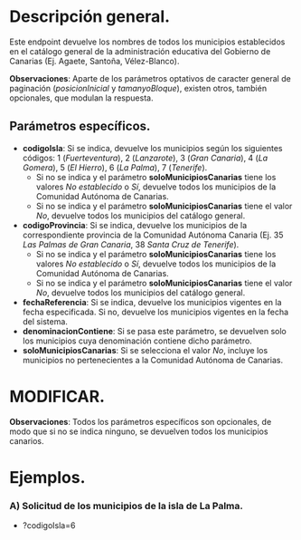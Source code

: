 # Descripción general.

Este endpoint devuelve los nombres de todos los municipios establecidos en el catálogo general de la administración educativa del Gobierno de Canarias (Ej. Agaete, Santoña, Vélez-Blanco).

**Observaciones**: Aparte de los parámetros optativos de caracter general de paginación (_posicionInicial_ y _tamanyoBloque_), existen otros, también opcionales, que modulan la respuesta.

## Parámetros específicos.

* **codigoIsla**: Si se indica, devuelve los municipios según los siguientes códigos: 1 (*Fuerteventura*), 2 (*Lanzarote*), 3 (*Gran Canaria*), 4 (*La Gomera*), 5 (*El Hierro*), 6 (*La Palma*), 7 (*Tenerife*).
  * Si no se indica y el parámetro **soloMunicipiosCanarias** tiene los valores *No establecido* o *Sí*, devuelve todos los municipios de la Comunidad Autónoma de Canarias.
  * Si no se indica y el parámetro **soloMunicipiosCanarias** tiene el valor *No*, devuelve todos los municipios del catálogo general. 
* **codigoProvincia**: Si se indica, devuelve los municipios de la correspondiente provincia de la Comunidad Autónoma Canaria (Ej. 35 *Las Palmas de Gran Canaria*, 38 *Santa Cruz de Tenerife*).
  * Si no se indica y el parámetro **soloMunicipiosCanarias** tiene los valores *No establecido* o *Sí*, devuelve todos los municipios de la Comunidad Autónoma de Canarias.
  * Si no se indica y el parámetro **soloMunicipiosCanarias** tiene el valor *No*, devuelve todos los municipios del catálogo general. 
* **fechaReferencia**: Si se indica, devuelve los municipios vigentes en la fecha especificada. Si no, devuelve los municipios vigentes en la fecha del sistema.
* **denominacionContiene**: Si se pasa este parámetro, se devuelven solo los municipios cuya denominación contiene dicho parámetro.
* **soloMunicipiosCanarias**: Si se selecciona el valor *No*, incluye los municipios no pertenecientes a la Comunidad Autónoma de Canarias.

# MODIFICAR.



**Observaciones**: Todos los parámetros específicos son opcionales, de modo que si no se indica ninguno, se devuelven todos los municipios canarios.

# Ejemplos.

### A) Solicitud de los municipios de la isla de La Palma.
* ?codigoIsla=6

